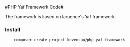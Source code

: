 #PHP Yaf Framework Code#

The framework is based on laruence's Yaf framework.

### Install

```linux
    composer create-project kevensuu/php-yaf-framework
```
